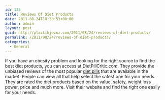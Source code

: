```yaml
---
id: 135
title: Reviews Of Diet Products
date: 2011-08-24T18:30:53+00:00
author: admin
layout: post
guid: http://plaztikjezuz.com/2011/08/24/reviews-of-diet-products/
permalink: /2011/08/24/reviews-of-diet-products/
categories:
  - General
---
```

If you have an obesity problem and looking for the right source to find the best diet products, you can access at DietPillCritic.com. They provide the unbiased reviews of the most popular [diet pills](http://dietpillcritic.com) that are available in the market. People can view all that help select the safest one for your needs. They are rated the diet products based on the value, safety, weight loss power, price and much more. Visit their website and find the right one easily for your needs.